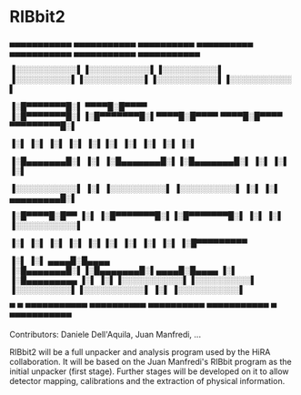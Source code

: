 # RIBbit2
▄▄▄▄▄▄▄▄▄▄▄  ▄▄▄▄▄▄▄▄▄▄▄  ▄▄▄▄▄▄▄▄▄▄   ▄▄▄▄▄▄▄▄▄▄  ▄▄▄▄▄▄▄▄▄▄▄  ▄▄▄▄▄▄▄▄▄▄▄  ▄▄▄▄▄▄▄▄▄▄▄

▐░░░░░░░░░░░▌▐░░░░░░░░░░░▌▐░░░░░░░░░░▌ ▐░░░░░░░░░░▌▐░░░░░░░░░░░▌▐░░░░░░░░░░░▌▐░░░░░░░░░░░▌

▐░█▀▀▀▀▀▀▀█░▌ ▀▀▀▀█░█▀▀▀▀ ▐░█▀▀▀▀▀▀▀█░▌▐░█▀▀▀▀▀▀▀█░▌▀▀▀▀█░█▀▀▀▀  ▀▀▀▀█░█▀▀▀▀  ▀▀▀▀▀▀▀▀▀█░▌

▐░▌       ▐░▌     ▐░▌     ▐░▌       ▐░▌▐░▌       ▐░▌    ▐░▌          ▐░▌               ▐░▌

▐░█▄▄▄▄▄▄▄█░▌     ▐░▌     ▐░█▄▄▄▄▄▄▄█░▌▐░█▄▄▄▄▄▄▄█░▌    ▐░▌          ▐░▌               ▐░▌

▐░░░░░░░░░░░▌     ▐░▌     ▐░░░░░░░░░░▌ ▐░░░░░░░░░░▌     ▐░▌          ▐░▌      ▄▄▄▄▄▄▄▄▄█░▌

▐░█▀▀▀▀█░█▀▀      ▐░▌     ▐░█▀▀▀▀▀▀▀█░▌▐░█▀▀▀▀▀▀▀█░▌    ▐░▌          ▐░▌     ▐░░░░░░░░░░░▌

▐░▌     ▐░▌       ▐░▌     ▐░▌       ▐░▌▐░▌       ▐░▌    ▐░▌          ▐░▌     ▐░█▀▀▀▀▀▀▀▀▀

▐░▌      ▐░▌  ▄▄▄▄█░█▄▄▄▄ ▐░█▄▄▄▄▄▄▄█░▌▐░█▄▄▄▄▄▄▄█░▌▄▄▄▄█░█▄▄▄▄      ▐░▌     ▐░█▄▄▄▄▄▄▄▄▄
▐░▌       ▐░▌▐░░░░░░░░░░░▌▐░░░░░░░░░░▌ ▐░░░░░░░░░░▌▐░░░░░░░░░░░▌     ▐░▌     ▐░░░░░░░░░░░▌

 ▀         ▀  ▀▀▀▀▀▀▀▀▀▀▀  ▀▀▀▀▀▀▀▀▀▀   ▀▀▀▀▀▀▀▀▀▀  ▀▀▀▀▀▀▀▀▀▀▀       ▀       ▀▀▀▀▀▀▀▀▀▀▀


Contributors: Daniele Dell'Aquila, Juan Manfredi, ...

RIBbit2 will be a full unpacker and analysis program used by the HiRA collaboration. It will be based on the Juan Manfredi's RIBbit program as the initial unpacker (first stage). Further stages will be developed on it to allow detector mapping, calibrations and the extraction of physical information.
